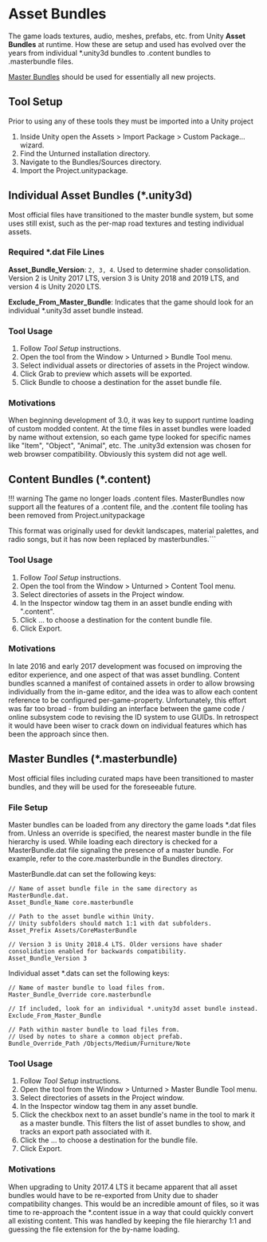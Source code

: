 # Asset Bundles

The game loads textures, audio, meshes, prefabs, etc. from Unity __Asset Bundles__ at runtime. How these are setup and used has evolved over the years from individual *.unity3d bundles to .content bundles to .masterbundle files.

[Master Bundles](#master-bundles) should be used for essentially all new projects.

## Tool Setup

Prior to using any of these tools they must be imported into a Unity project

1. Inside Unity open the Assets > Import Package > Custom Package... wizard.
2. Find the Unturned installation directory.
3. Navigate to the Bundles/Sources directory.
4. Import the Project.unitypackage.

## Individual Asset Bundles (*.unity3d)

Most official files have transitioned to the master bundle system, but some uses still exist, such as the per-map road textures and testing individual assets.

### Required \*.dat File Lines

__Asset\_Bundle\_Version__: `2, 3, 4`. Used to determine shader consolidation. Version 2 is Unity 2017 LTS, version 3 is Unity 2018 and 2019 LTS, and version 4 is Unity 2020 LTS.

__Exclude\_From\_Master\_Bundle__: Indicates that the game should look for an individual *.unity3d asset bundle instead.

### Tool Usage

1. Follow _Tool Setup_ instructions.
2. Open the tool from the Window > Unturned > Bundle Tool menu.
3. Select individual assets or directories of assets in the Project window.
4. Click Grab to preview which assets will be exported.
5. Click Bundle to choose a destination for the asset bundle file.

### Motivations

When beginning development of 3.0, it was key to support runtime loading of custom modded content. At the time files in asset bundles were loaded by name without extension, so each game type looked for specific names like "Item", "Object", "Animal", etc. The .unity3d extension was chosen for web browser compatibility. Obviously this system did not age well.

## Content Bundles (*.content)

!!! warning
    The game no longer loads .content files. MasterBundles now support all the features of a .content file, and the .content file tooling has been removed from Project.unitypackage

This format was originally used for devkit landscapes, material palettes, and radio songs, but it has now been replaced by masterbundles.```

### Tool Usage

1. Follow _Tool Setup_ instructions.
2. Open the tool from the Window > Unturned > Content Tool menu.
3. Select directories of assets in the Project window.
4. In the Inspector window tag them in an asset bundle ending with ".content".
5. Click ... to choose a destination for the content bundle file.
6. Click Export.

### Motivations

In late 2016 and early 2017 development was focused on improving the editor experience, and one aspect of that was asset bundling. Content bundles scanned a manifest of contained assets in order to allow browsing individually from the in-game editor, and the idea was to allow each content reference to be configured per-game-property. Unfortunately, this effort was far too broad - from building an interface between the game code / online subsystem code to revising the ID system to use GUIDs. In retrospect it would have been wiser to crack down on individual features which has been the approach since then.

## Master Bundles (*.masterbundle)

Most official files including curated maps have been transitioned to master bundles, and they will be used for the foreseeable future.

### File Setup

Master bundles can be loaded from any directory the game loads *.dat files from. Unless an override is specified, the nearest master bundle in the file hierarchy is used. While loading each directory is checked for a MasterBundle.dat file signaling the presence of a master bundle. For example, refer to the core.masterbundle in the Bundles directory.

MasterBundle.dat can set the following keys:

    // Name of asset bundle file in the same directory as MasterBundle.dat.
    Asset_Bundle_Name core.masterbundle

    // Path to the asset bundle within Unity.
    // Unity subfolders should match 1:1 with dat subfolders.
    Asset_Prefix Assets/CoreMasterBundle

    // Version 3 is Unity 2018.4 LTS. Older versions have shader consolidation enabled for backwards compatibility.
    Asset_Bundle_Version 3

Individual asset *.dats can set the following keys:

    // Name of master bundle to load files from.
    Master_Bundle_Override core.masterbundle

    // If included, look for an individual *.unity3d asset bundle instead.
    Exclude_From_Master_Bundle

    // Path within master bundle to load files from.
    // Used by notes to share a common object prefab.
    Bundle_Override_Path /Objects/Medium/Furniture/Note

### Tool Usage

1. Follow _Tool Setup_ instructions.
2. Open the tool from the Window > Unturned > Master Bundle Tool menu.
3. Select directories of assets in the Project window.
4. In the Inspector window tag them in any asset bundle.
5. Click the checkbox next to an asset bundle's name in the tool to mark it as a master bundle. This filters the list of asset bundles to show, and tracks an export path associated with it.
6. Click the ... to choose a destination for the bundle file.
7. Click Export.

### Motivations

When upgrading to Unity 2017.4 LTS it became apparent that all asset bundles would have to be re-exported from Unity due to shader compatibility changes. This would be an incredible amount of files, so it was time to re-approach the *.content issue in a way that could quickly convert all existing content. This was handled by keeping the file hierarchy 1:1 and guessing the file extension for the by-name loading.
